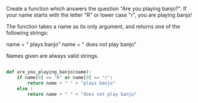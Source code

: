 
Create a function which answers the question "Are you playing banjo?".
If your name starts with the letter "R" or lower case "r", you are playing banjo!

The function takes a name as its only argument, and returns one of the following strings:

name + " plays banjo" 
name + " does not play banjo"

Names given are always valid strings.


```python

def are_you_playing_banjo(name):
    if name[0] == "R" or name[0] == "r":
        return name + " " + "plays banjo"
    else :
        return name + " " + "does not play banjo"
 
```
